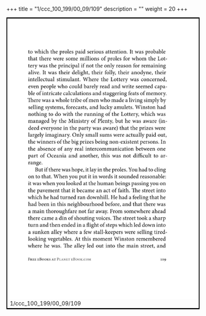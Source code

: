 +++
title = "1/ccc_100_199/00_09/109"
description = ""
weight = 20
+++

<table style="border:2px solid black;max-width:800px;max-height:800px;" 
><tr><td><img class="center-fit-jpg"
src="/jpg_/out_jpg_1984__109.jpg"  >1/ccc_100_199/00_09/109</img></td></tr></table>